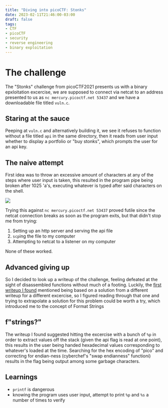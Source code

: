 ```yaml
---
title: "Diving into picoCTF: Stonks"
date: 2023-02-11T21:46:00-03:00
draft: false
tags:
- CTF
- picoCTF
- security
- reverse engineering
- binary exploitation
---
```


# The challenge

The "Stonks" challenge from picoCTF2021 presents us with a binary epxloitation excercise, we are supposed to connect via netcat to an address 
presented to us as `nc mercury.picoctf.net 53437` and we have a downloadable file titled `vuln.c`.

<!--more-->

## Staring at the sauce

Peeping at `vuln.c` and alternatively building it, we see it refuses to function without a file titled `api` in the same directory, then it reads 
from user input whether to display a portfolio or "buy stonks", which prompts the user for an api key.

## The naive attempt

First idea was to throw an excessive amount of characters at any of the steps where user input is taken, this resulted in the program pipe being 
broken after 1025 'a's, executing whatever is typed after said characters on the shell.

![](/whoami.PNG)

Trying this against `nc mercury.picoctf.net 53437` proved futile since the netcat connection breaks as soon as the program exits, but that didn't 
stop me from trying:

1. Setting up an http server and serving the api file
2. `scp`ing the file to my computer
3. Attempting to netcat to a listener on my computer

None of these worked.

## Advanced giving up

So I decided to look up a writeup of the challenge, feeling defeated at the sight of disassembled functions without much of a footing. Luckily, the 
[first writeup I found](https://github.com/HHousen/PicoCTF-2021/blob/master/Binary%20Exploitation/Stonks/README.md) mentioned being based on a solution 
from a different writeup for a different excercise, so I figured reading through that one and trying to extrapolate a solution for this problem could 
be worth a try, which introduced me to the concept of Format Strings

## f"strings?"

The writeup I found suggested hitting the excercise with a bunch of `%p` in order to extract values off the stack (given the api flag is read at one point), 
this results in the user being handed hexadecimal values corresponding to whatever's loaded at the time. Searching for the hex encoding of "pico" and correcting 
for endian-ness (cyberchef's "swap endianness" functioni) results in the flag being output among some garbage characters.

## Learnings

- `printf` is dangerous
- knowing the program uses user input, attempt to print `%p` and `%s` a number of times to verify 
